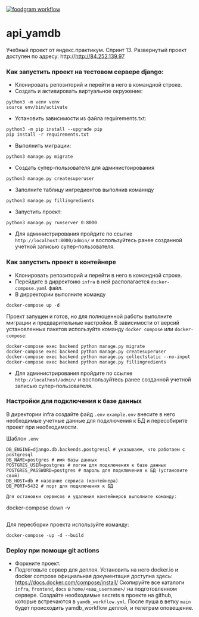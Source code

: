 [![foodgram workflow](https://github.com/kirill-chu/foodgram-project-react/actions/workflows/foodgram_workflow.yml/badge.svg?branch=master)](https://github.com/kirill-chu/foodgram-project-react/actions/workflows/foodgram_workflow.yml)

# api_yamdb

Учебный проект от яндекс.практикум. Спринт 13.
Развернутый проект доступен по адресу: http://http://84.252.139.97

### Как запустить проект на тестовом сервере django:
- Клонировать репозиторий и перейти в него в командной строке.
- Cоздать и активировать виртуальное окружение:
```
python3 -m venv venv 
source env/bin/activate
```

- Установить зависимости из файла requirements.txt:
```
python3 -m pip install --upgrade pip
pip install -r requirements.txt
```

- Выполнить миграции:
```
python3 manage.py migrate
```

-  Создать супер-пользователя для администоирования
```
python3 manage.py createsuperuser
```

- Заполните таблицу ингредиентов выполнив команнду
```
python3 manage.py fillingredients
```

- Запустить проект:
```
python3 manage.py runserver 0:8000
```
- Для администрирования пройдите по ссылке `http://localhost:8000/admin/` и воспользуйтесь ранее созданной учетной записью супер-пользователя.


### Как запустить проект в контейнере
- Клонировать репозиторий и перейти в него в командной строке.
- Перейдите в дирректоию `infra` в ней располагается `docker-compose.yaml` файл.
- В дирректории выполните команду
```
docker-compose up -d
```
Проект запущен и готов, но для полноценной работы выполните миграции и предварительные настройки. В зависимости от версий установленных пакетов используйте команду `docker compose` или `docker-compose`:
```
docker-compose exec backend python manage.py migrate
docker-compose exec backend python manage.py createsuperuser
docker-compose exec backend python manage.py collectstatic --no-input
docker-compose exec backend python manage.py fillingredients
```
- Для администрирования пройдите по ссылке `http://localhost/admin/` и воспользуйтесь ранее созданной учетной записью супер-пользователя.


### Настройки для подключения к базе данных
В директории infra создайте файд `.env` `example.env` внесите в него необходимые учетные данные для подключения к БД и пересобирите проект при необходимости.

Шаблон `.env`
```
DB_ENGINE=django.db.backends.postgresql # указываем, что работаем с postgresql
DB_NAME=postgres # имя базы данных
POSTGRES_USER=postgres # логин для подключения к базе данных
POSTGRES_PASSWORD=postgres # пароль для подключения к БД (установите свой)
DB_HOST=db # название сервиса (контейнера)
DB_PORT=5432 # порт для подключения к БД 

Для остановки сервисов и удаления контейнеров выполните команду:
```
docker-compose down -v
```

```
Для пересборки проекта используйте команду:
```
docker-compose -up -d --build
```

### Deploy при помощи git actions
- Форкните проект.
- Подготовьте сервер для деплоя.
Установить на него docker.io и docker compose официальная документация доступна здесь: https://docs.docker.com/compose/install/
Скопируйте все каталоги `infra`, `frontend`, `docs` в `home/<ваш_username>/` на подготовленном сервере.
Создайте необходимые secrets в проекте на github, которые встречаются в `yamdb_workflow.yml`.
После пуша в ветку `main` будет происходить yamdb_workflow деплой, и телеграм оповещение.
